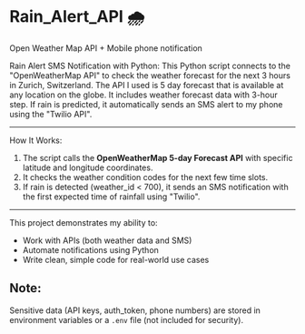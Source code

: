 # Rain_Alert_API 🌧️
Open Weather Map API + Mobile phone notification

Rain Alert SMS Notification with Python:
This Python script connects to the "OpenWeatherMap API" to check the weather forecast for the next 3 hours in Zurich, Switzerland. 
The API I used is 5 day forecast that is available at any location on the globe. It includes weather forecast data with 3-hour step.
If rain is predicted, it automatically sends an SMS alert to my phone using the "Twilio API".

-----------------------------------------

How It Works:
1. The script calls the **OpenWeatherMap 5-day Forecast API** with specific latitude and longitude coordinates.
2. It checks the weather condition codes for the next few time slots.
3. If rain is detected (weather_id < 700), it sends an SMS notification with the first expected time of rainfall using "Twilio".

-----------------------------------------

This project demonstrates my ability to:
- Work with APIs (both weather data and SMS)
- Automate notifications using Python
- Write clean, simple code for real-world use cases


## Note:
Sensitive data (API keys, auth_token, phone numbers) are stored in environment variables or a `.env` file (not included for security).
